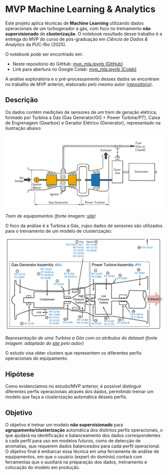 # MVP Machine Learning & Analytics

Este projeto aplica técnicas de **Machine Learning** utilizando dados operacionais de um turbogerador a gás, com foco no treinamento **não supervisionado** de **clusterização**. O notebook resultado desse trabalho é a entrega do MVP do curso de pós-graduação em *Ciência de Dados & Analytics* da PUC-Rio (2025).

O notebook pode ser encontrado em:
- Neste repositório do GitHub: [mvp_mla.ipynb (GitHub)](mvp_mla.ipynb)
- Link para abertura no Google Colab: [mvp_mla.ipynb (Colab)](https://colab.research.google.com/github/rogerlga/mvp-mla/blob/main/mvp_mla.ipynb)

A análise exploratória e o pré-processamento desses dados se encontram no trabalho de MVP anterior, elaborado pelo mesmo autor ([repositório](https://github.com/rogerlga/mvp-adbp)).

## Descrição

Os dados contém medições de sensores de um trem de geração elétrica, formado por Turbina a Gás (Gas Generator/GG + Power Turbine/PT), Caixa de Engrenagem (Gearbox) e Gerador Elétrico (Generator), representado na ilustração abaixo:

<img src="https://raw.githubusercontent.com/rogerlga/mvp-adbp/refs/heads/main/assets/two_shaft_turbogenerator.jpg" width="600">

*Trem de equipamentos (fonte imagem: [site](http://emadrlc.blogspot.com/2013/01/chapter-1-introduction-to-gas-turbines.html))*

O foco da análise é a Turbina a Gás, cujos dados de sensores são utilizados para o treinamento de um modelo de clusterização:

<img src="https://raw.githubusercontent.com/rogerlga/mvp-adbp/refs/heads/main/assets/TG_tags.png" width="700">

*Representação de uma Turbina a Gás com os atributos do dataset (fonte imagem: adaptado do [site](https://www.researchgate.net/figure/Schematic-of-LM2500-marine-gas-turbine_fig1_349497740) pelo autor)*

O estudo visa obter clusters que representem os diferentes perfis operacionais do equipamento.

## Hipótese

Como evidenciamos no estudo/MVP anterior, é possível distinguir diferentes perfis operacionais através dos dados, permitindo treinar um modelo que faça a clusterização automática desses perfis.

## Objetivo

O objetivo é treinar um modelo **nâo supervisionado** para **agrupamento/clusterização** automática dos distintos perfis operacionais, o que ajudará na identificação e balanceamento dos dados correspondentes à cada perfil para uso em modelos futuros, como de detecção de anomalias, que requerem dados balanceados para cada perfil operacional. O objetivo final é embarcar essa técnica em uma ferramenta de análise de equipamentos, em que o usuário (expert do domínio) contará com ferramentas que o auxiliará na preparação dos dados, treinamento e colocação do modelo em produção.